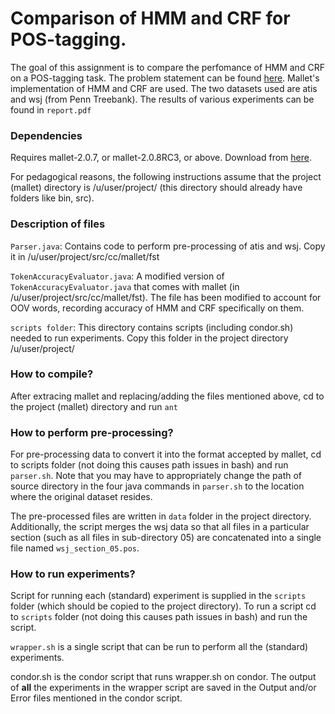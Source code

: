 Comparison of HMM and CRF for POS-tagging.
=============

The goal of this assignment is to compare the perfomance of HMM and CRF on a POS-tagging task. The problem statement can be found [here](https://www.cs.utexas.edu/~mooney/cs388/hw2.html). Mallet's implementation of HMM and CRF are used. The two datasets used are atis and wsj (from Penn Treebank). The results of various experiments can be found in ``report.pdf``

### Dependencies
Requires mallet-2.0.7, or mallet-2.0.8RC3, or above. Download from [here](http://mallet.cs.umass.edu/download.php).

For pedagogical reasons, the following instructions assume that the project (mallet) directory is /u/user/project/ (this directory should already have folders like bin, src).

### Description of files
``Parser.java``:
Contains code to perform pre-processing of atis and wsj. Copy it in /u/user/project/src/cc/mallet/fst

``TokenAccuracyEvaluator.java``:
A modified version of ``TokenAccuracyEvaluator.java`` that comes with mallet (in /u/user/project/src/cc/mallet/fst).
The file has been modified to account for OOV words, recording accuracy of HMM and CRF specifically on them.

``scripts folder``:
This directory contains scripts (including condor.sh) needed to run experiments.
Copy this folder in the project directory /u/user/project/

### How to compile?
After extracing mallet and replacing/adding the files mentioned above, cd to the project (mallet) directory and run
``ant``

### How to perform pre-processing?
For pre-processing data to convert it into the format accepted by mallet, cd to scripts folder (not doing this causes path issues in bash) and run ``parser.sh``. 
Note that you may have to appropriately change the path of source directory in the four java commands in ``parser.sh`` to the location where the original dataset resides.

The pre-processed files are written in ``data`` folder in the project directory. Additionally, the script merges the wsj data so that all files in a particular section (such as all files in sub-directory 05) are concatenated into a single file named ``wsj_section_05.pos``.

### How to run experiments?
Script for running each (standard) experiment is supplied in the ``scripts`` folder (which should be copied to the project directory). To run a script cd to ``scripts`` folder (not doing this causes path issues in bash) and run the script.

``wrapper.sh`` is a single script that can be run to perform all the (standard) experiments.

condor.sh is the condor script that runs wrapper.sh on condor. The output of **all** the experiments in the wrapper script are saved in the Output and/or Error files mentioned in the condor script.